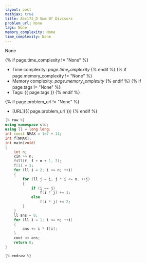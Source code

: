 ```yaml
---
layout: post
mathjax: true
title: Abc172_D Sum Of Divisors
problem_url: None
tags: None
memory_complexity: None
time_complexity: None
---
```


None


{% if page.time_complexity != "None" %}
- Time complexity: ${{ page.time_complexity }}$
{% endif %}
{% if page.memory_complexity != "None" %}
- Memory complexity: ${{ page.memory_complexity }}$
{% endif %}
{% if page.tags != "None" %}
- Tags: {{ page.tags }}
{% endif %}

{% if page.problem_url != "None" %}
- [URL]({{ page.problem_url }})
{% endif %}

```cpp
{% raw %}
using namespace std;
using ll = long long;
int const NMAX = 1e7 + 11;
int f[NMAX];
int main(void)
{
    int n;
    cin >> n;
    fill(f, f + n + 1, 2);
    f[1] = 1;
    for (ll i = 2; i <= n; ++i)
    {
        for (ll j = i; j * i <= n; ++j)
        {
            if (i == j)
                f[i * j] += 1;
            else
                f[i * j] += 2;
        }
    }
    ll ans = 0;
    for (ll i = 1; i <= n; ++i)
    {
        ans += i * f[i];
    }
    cout << ans;
    return 0;
}

{% endraw %}
```